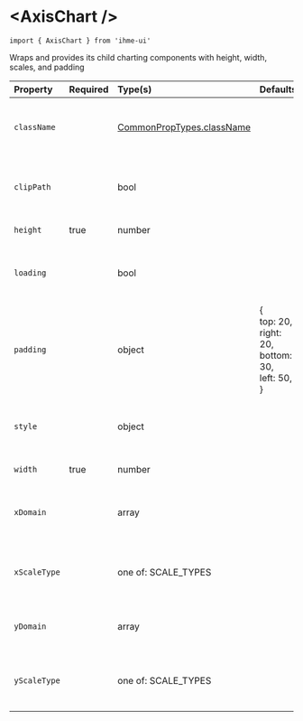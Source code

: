 \<AxisChart />
=====================
`import { AxisChart } from 'ihme-ui'`

Wraps and provides its child charting components with height, width, scales, and padding


Property | Required | Type(s) | Defaults | Description
:---    |:---      |:---     |:---      |:---       
`className` |  | [CommonPropTypes.className](https://github.com/ihmeuw/ihme-ui/blob/master/src/utils/props.js#L11) |  | className applied to outermost svg element
`clipPath` |  | bool |  | apply clipping path to charting area
`height` | true | number |  | pixel height of line chart
`loading` |  | bool |  | delay rendering while fetching data
`padding` |  | object | {<br />  top: 20,<br />  right: 20,<br />  bottom: 30,<br />  left: 50,<br />} | padding around the chart contents, space for Axis and Label
`style` |  | object |  | inline styles to apply to outermost svg element
`width` | true | number |  | pixel width of line chart
`xDomain` |  | array |  | [min, max] for xScale (i.e., the domain of the data)
`xScaleType` |  | one of: SCALE_TYPES |  | type of x scale<br />[name of d3 scale scale function](https://github.com/d3/d3-scale)
`yDomain` |  | array |  | [min, max] yScale (i.e., the range of the data)
`yScaleType` |  | one of: SCALE_TYPES |  | type of y scale<br />[name of d3 scale scale function](https://github.com/d3/d3-scale)

